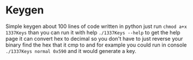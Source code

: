 # Keygen
Simple keygen about 100 lines of code written in python just run `chmod a+x 1337Keys` than you can run it with help `./1337Keys --help` to get the help page it can convert hex to decimal so you don't have to just reverse your binary find the hex that it cmp to and for example you could run in console `./1337Keys normal 0x590` and it would generate a key.
